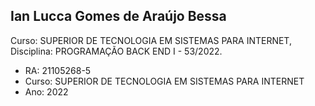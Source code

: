 ﻿## Ian Lucca Gomes de Araújo Bessa
Curso: SUPERIOR DE TECNOLOGIA EM SISTEMAS PARA INTERNET, Disciplina: PROGRAMAÇÃO BACK END I - 53/2022.
 
 - RA: 21105268-5
 - Curso: SUPERIOR DE TECNOLOGIA EM SISTEMAS PARA INTERNET
 - Ano: 2022
